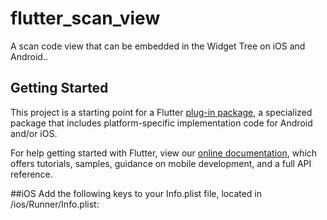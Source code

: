 # flutter_scan_view

A scan code view that can be embedded in the Widget Tree on iOS and Android..

## Getting Started

This project is a starting point for a Flutter
[plug-in package](https://flutter.dev/developing-packages/),
a specialized package that includes platform-specific implementation code for
Android and/or iOS.

For help getting started with Flutter, view our 
[online documentation](https://flutter.dev/docs), which offers tutorials, 
samples, guidance on mobile development, and a full API reference.

##iOS
Add the following keys to your Info.plist file, located in <project root>/ios/Runner/Info.plist: